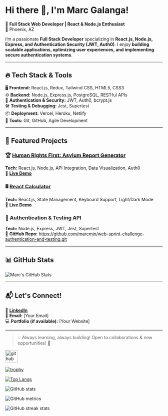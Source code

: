 # Hi there 👋, I'm Marc Galanga!

🚀 **Full Stack Web Developer | React & Node.js Enthusiast**  
📍 Phoenix, AZ  

I’m a passionate **Full Stack Developer** specializing in **React.js, Node.js, Express, and Authentication Security (JWT, Auth0)**. I enjoy **building scalable applications, optimizing user experiences, and implementing secure authentication systems**.  

---

## 🔥 **Tech Stack & Tools**
🖥 **Frontend:** React.js, Redux, Tailwind CSS, HTML5, CSS3  
⚙️ **Backend:** Node.js, Express.js, PostgreSQL, RESTful APIs  
🔐 **Authentication & Security:** JWT, Auth0, bcrypt.js  
🛠 **Testing & Debugging:** Jest, Supertest  
📦 **Deployment:** Vercel, Heroku, Netlify  
🔧 **Tools:** Git, GitHub, Agile Development  

---

## 📌 **Featured Projects**
### 🏆 **[Human Rights First: Asylum Report Generator](https://github.com/marcmjn/asylum-hrf-fe-starter.git)**
**Tech:** React.js, Node.js, API Integration, Data Visualization, Auth0  
🔗 **[Live Demo](https://asylum-fe.vercel.app)**  

### 🖩 **[React Calculator](https://github.com/marcmjn/calculator-app2025.git)**
**Tech:** React.js, State Management, Keyboard Support, Light/Dark Mode  
🔗 **[Live Demo](https://calculator-app2025.vercel.app)**  

### 🔐 **[Authentication & Testing API](https://github.com/marcmjn/web-sprint-challenge-authentication-and-testing.git)**
**Tech:** Node.js, Express, JWT, Jest, Supertest  
🔗 **GitHub Repo:** https://github.com/marcmjn/web-sprint-challenge-authentication-and-testing.git 

---

## 📊 **GitHub Stats**
![Marc's GitHub Stats](https://github-readme-stats.vercel.app/api?username=marcmjn&show_icons=true&theme=dark)  

---

## 📬 **Let's Connect!**
🔗 **[LinkedIn](https://www.linkedin.com/in/marcgalanga)**  
📩 **Email:** [Your Email]  
💻 **Portfolio (if available):** [Your Website]  

---

> 💡 Always learning, always building! Open to collaborations & new opportunities! 🚀



[<img src='https://cdn.jsdelivr.net/npm/simple-icons@3.0.1/icons/github.svg' alt='github' height='40'>](https://github.com/marcmjn)  

[![trophy](https://github-profile-trophy.vercel.app/?username=marcmjn)](https://github.com/ryo-ma/github-profile-trophy)

[![Top Langs](https://github-readme-stats.vercel.app/api/top-langs/?username=marcmjn)](https://github.com/anuraghazra/github-readme-stats)

![GitHub stats](https://github-readme-stats.vercel.app/api?username=marcmjn&show_icons=true)  

![GitHub metrics](https://metrics.lecoq.io/marcmjn)  

![GitHub streak stats](https://streak-stats.demolab.com/?user=marcmjn)  

